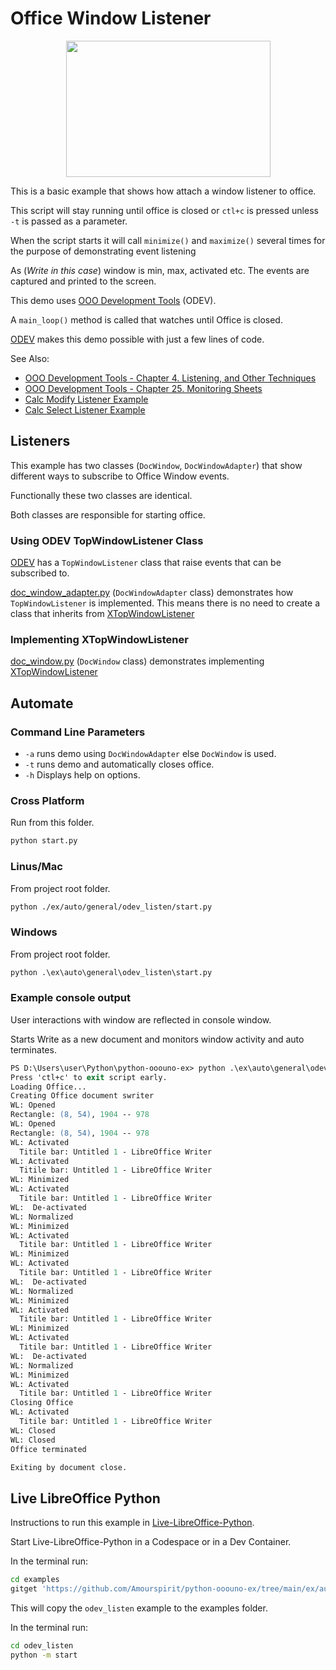 # Office Window Listener

<p align="center">
<img src="https://user-images.githubusercontent.com/4193389/204155527-4e975c63-ea78-4591-a659-d9ddafa8970c.png" width="327" height="218">
</p>

This is a basic example that shows how attach a window listener to office.

This script will stay running until office is closed or `ctl+c` is pressed unless `-t` is passed as a parameter.

When the script starts it will call `minimize()` and `maximize()` several times for the purpose of demonstrating event listening

As (*Write in this case*) window is min, max, activated etc. The events are captured and printed to the screen.

This demo uses [OOO Development Tools] (ODEV).

A `main_loop()` method is called that watches until Office is closed.

[ODEV] makes this demo possible with just a few lines of code.

See Also:

- [OOO Development Tools - Chapter 4. Listening, and Other Techniques](https://python-ooo-dev-tools.readthedocs.io/en/latest/odev/part1/chapter04.html)
- [OOO Development Tools - Chapter 25. Monitoring Sheets](https://python-ooo-dev-tools.readthedocs.io/en/latest/odev/part4/chapter25.html)
- [Calc Modify Listener Example](../../calc/odev_modify_listener/)
- [Calc Select Listener Example](../../calc/odev_select_listener/)

## Listeners

This example has two classes (`DocWindow`, `DocWindowAdapter`) that show different ways to subscribe to Office Window events.

Functionally these two classes are identical.

Both classes are responsible for starting office.

### Using ODEV TopWindowListener Class

[ODEV] has a `TopWindowListener` class that raise events that can be subscribed to.

[doc_window_adapter.py](./doc_window_adapter.py) (`DocWindowAdapter` class) demonstrates how `TopWindowListener` is implemented.
This means there is no need to create a class that inherits from [XTopWindowListener]

### Implementing XTopWindowListener

[doc_window.py](./doc_window.py) (`DocWindow` class) demonstrates implementing [XTopWindowListener]

## Automate

### Command Line Parameters

- `-a` runs demo using `DocWindowAdapter` else `DocWindow` is used.
- `-t` runs demo and automatically closes office.
- `-h` Displays help on options.

### Cross Platform

Run from this folder.

```sh
python start.py
```

### Linus/Mac

From project root folder.

```sh
python ./ex/auto/general/odev_listen/start.py
```

### Windows

From project root folder.

```ps
python .\ex\auto\general\odev_listen\start.py
```

### Example console output

User interactions with window are reflected in console window.

Starts Write as a new document and monitors window activity and auto terminates.

```ps
PS D:\Users\user\Python\python-ooouno-ex> python .\ex\auto\general\odev_listen\start.py
Press 'ctl+c' to exit script early.
Loading Office...
Creating Office document swriter
WL: Opened
Rectangle: (8, 54), 1904 -- 978
WL: Opened
Rectangle: (8, 54), 1904 -- 978
WL: Activated
  Titile bar: Untitled 1 - LibreOffice Writer
WL: Activated
  Titile bar: Untitled 1 - LibreOffice Writer
WL: Minimized
WL: Activated
  Titile bar: Untitled 1 - LibreOffice Writer
WL:  De-activated
WL: Normalized
WL: Minimized
WL: Activated
  Titile bar: Untitled 1 - LibreOffice Writer
WL: Minimized
WL: Activated
  Titile bar: Untitled 1 - LibreOffice Writer
WL:  De-activated
WL: Normalized
WL: Minimized
WL: Activated
  Titile bar: Untitled 1 - LibreOffice Writer
WL: Minimized
WL: Activated
  Titile bar: Untitled 1 - LibreOffice Writer
WL:  De-activated
WL: Normalized
WL: Minimized
WL: Activated
  Titile bar: Untitled 1 - LibreOffice Writer
Closing Office
WL: Activated
  Titile bar: Untitled 1 - LibreOffice Writer
WL: Closed
WL: Closed
Office terminated

Exiting by document close.
```

## Live LibreOffice Python

Instructions to run this example in [Live-LibreOffice-Python](https://github.com/Amourspirit/live-libreoffice-python).

Start Live-LibreOffice-Python in a Codespace or in a Dev Container.

In the terminal run:

```bash
cd examples
gitget 'https://github.com/Amourspirit/python-ooouno-ex/tree/main/ex/auto/general/odev_listen'
```

This will copy the `odev_listen` example to the examples folder.

In the terminal run:

```bash
cd odev_listen
python -m start
```

[XTopWindowListener]: https://api.libreoffice.org/docs/idl/ref/interfacecom_1_1sun_1_1star_1_1awt_1_1XTopWindowListener.html

[OOO Development Tools]: https://python-ooo-dev-tools.readthedocs.io/en/latest/
[ODEV]: https://python-ooo-dev-tools.readthedocs.io/en/latest/
